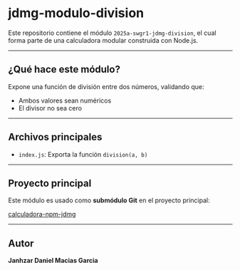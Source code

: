 # jdmg-modulo-division

Este repositorio contiene el módulo `2025a-swgr1-jdmg-division`, el cual forma parte de una calculadora modular construida con Node.js.

---

## ¿Qué hace este módulo?

Expone una función de división entre dos números, validando que:
- Ambos valores sean numéricos
- El divisor no sea cero

---

## Archivos principales

- `index.js`: Exporta la función `division(a, b)`

---

## Proyecto principal

Este módulo es usado como **submódulo Git** en el proyecto principal:

 [calculadora-npm-jdmg](https://github.com/janhzarmacias/calculadora-npm-jdmg)

---

## Autor

**Janhzar Daniel Macias Garcia**
